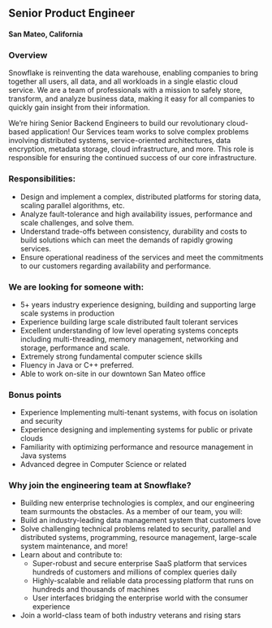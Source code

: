 ## Senior Product Engineer
#### San Mateo, California

### Overview
Snowflake is reinventing the data warehouse, enabling companies to bring together all users, all
data, and all workloads in a single elastic cloud service. We are a team of professionals with a
mission to safely store, transform, and analyze business data, making it easy for all companies to
quickly gain insight from their information.

We’re hiring Senior Backend Engineers​ to build our revolutionary cloud-based application! Our
Services team works to solve complex problems involving distributed systems, service-oriented
architectures, data encryption, metadata storage, cloud infrastructure, and more. This role is
responsible for ensuring the continued success of our core infrastructure.

### Responsibilities:
+ Design and implement a complex, distributed platforms for storing data, scaling parallel
algorithms, etc.
+ Analyze fault-tolerance and high availability issues, performance and scale challenges, and
solve them.
+ Understand trade-offs between consistency, durability and costs to build solutions which can
meet the demands of rapidly growing services.
+ Ensure operational readiness of the services and meet the commitments to our customers
regarding availability and performance.

### We are looking for someone with:
+ 5+ years industry experience designing, building and supporting large scale systems in
production
+ Experience building large scale distributed fault tolerant services
+ Excellent understanding of low level operating systems concepts including multi-threading,
memory management, networking and storage, performance and scale.
+ Extremely strong fundamental computer science skills
+ Fluency in Java or C++ preferred.
+ Able to work on-site in our downtown San Mateo office

### Bonus points
+ Experience Implementing multi-tenant systems, with focus on isolation and security
+ Experience designing and implementing systems for public or private clouds
+ Familiarity with optimizing performance and resource management in Java systems
+ Advanced degree in Computer Science or related

### Why join the engineering team at Snowflake?
+ Building new enterprise technologies is complex, and our engineering team surmounts the
obstacles. As a member of our team, you will:
+ Build an industry-leading data management system that customers love
+ Solve challenging technical problems related to security, parallel and distributed systems,
programming, resource management, large-scale system maintenance, and more!
+ Learn about and contribute to:
  + Super-robust and secure enterprise SaaS platform that services hundreds of
customers and millions of complex queries daily
  + Highly-scalable and reliable data processing platform that runs on hundreds and
thousands of machines
  + User interfaces bridging the enterprise world with the consumer experience
+ Join a world-class team of both industry veterans and rising stars
